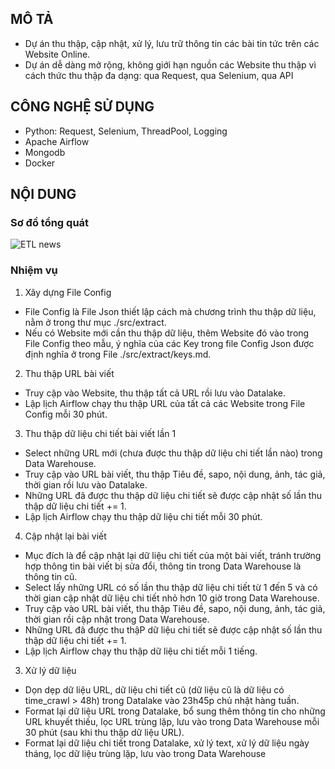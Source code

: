 ## MÔ TẢ
- Dự án thu thập, cập nhật, xử lý, lưu trữ thông tin các bài tin tức trên các Website Online.
- Dự án dễ dàng mở rộng, không giới hạn nguồn các Website thu thập vì cách thức thu thập đa dạng: qua Request, qua Selenium, qua API

## CÔNG NGHỆ SỬ DỤNG
- Python: Request, Selenium, ThreadPool, Logging
- Apache Airflow
- Mongodb
- Docker

## NỘI DUNG
### Sơ đồ tổng quát
![ETL news](https://github.com/user-attachments/assets/17ddf6ba-b3a5-4142-90fc-8a7fdf1fc553)

### Nhiệm vụ
1. Xây dựng File Config
- File Config là File Json thiết lập cách mà chương trình thu thập dữ liệu, nằm ở trong thư mục ./src/extract.
- Nếu có Website mới cần thu thập dữ liệu, thêm Website đó vào trong File Config theo mẫu, ý nghĩa của các Key trong file Config Json được định nghĩa ở trong File ./src/extract/keys.md.


2. Thu thập URL bài viết
- Truy cập vào Website, thu thập tất cả URL rồi lưu vào Datalake.
- Lập lịch Airflow chạy thu thập URL của tất cả các Website trong File Config mỗi 30 phút.


3. Thu thập dữ liệu chi tiết bài viết lần 1
- Select những URL mới (chưa được thu thập dữ liệu chi tiết lần nào) trong Data Warehouse.
- Truy cập vào URL bài viết, thu thập Tiêu đề, sapo, nội dung, ảnh, tác giả, thời gian rồi lưu vào Datalake.
- Những URL đã được thu thập dữ liệu chi tiết sẽ được cập nhật số lần thu thập dữ liệu chi tiết += 1.
- Lập lịch Airflow chạy thu thập dữ liệu chi tiết mỗi 30 phút.


4. Cập nhật lại bài viết
- Mục đích là để cập nhật lại dữ liệu chi tiết của một bài viết, tránh trường hợp thông tin bài viết bị sửa đổi, thông tin trong Data Warehouse là thông tin cũ.
- Select lấy những URL có số lần thu thập dữ liệu chi tiết từ 1 đến 5 và có thời gian cập nhật dữ liệu chi tiết nhỏ hơn 10 giờ trong Data Warehouse.
- Truy cập vào URL bài viết, thu thập Tiêu đề, sapo, nội dung, ảnh, tác giả, thời gian rồi cập nhật trong Data Warehouse.
- Những URL đã được thu thậP dữ liệu chi tiết sẽ được cập nhật số lần thu thập dữ liệu chi tiết += 1.
- Lập lịch Airflow chạy thu thập dữ liệu chi tiết mỗi 1 tiếng.


3. Xử lý dữ liệu
- Dọn dẹp dữ liệu URL, dữ liệu chi tiết cũ (dữ liệu cũ là dữ liệu có time_crawl > 48h) trong Datalake vào 23h45p chủ nhật hàng tuần.
- Format lại dữ liệu URL trong Datalake, bổ sung thêm thông tin cho những URL khuyết thiếu, lọc URL trùng lặp, lưu vào trong Data Warehouse mỗi 30 phút (sau khi thu thập dữ liệu URL).
- Format lại dữ liệu chi tiết trong Datalake, xử lý text, xử lý dữ liệu ngày tháng, lọc dữ liệu trùng lặp, lưu vào trong Data Warehouse
